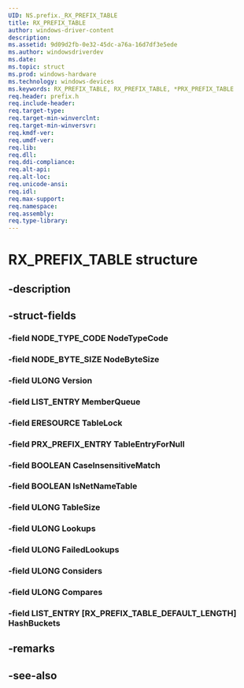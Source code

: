 ```yaml
---
UID: NS.prefix._RX_PREFIX_TABLE
title: RX_PREFIX_TABLE
author: windows-driver-content
description: 
ms.assetid: 9d09d2fb-0e32-45dc-a76a-16d7df3e5ede
ms.author: windowsdriverdev
ms.date: 
ms.topic: struct
ms.prod: windows-hardware
ms.technology: windows-devices
ms.keywords: RX_PREFIX_TABLE, RX_PREFIX_TABLE, *PRX_PREFIX_TABLE
req.header: prefix.h
req.include-header:
req.target-type:
req.target-min-winverclnt:
req.target-min-winversvr:
req.kmdf-ver:
req.umdf-ver:
req.lib:
req.dll:
req.ddi-compliance:
req.alt-api:
req.alt-loc:
req.unicode-ansi:
req.idl:
req.max-support:
req.namespace:
req.assembly:
req.type-library:
---
```


# RX_PREFIX_TABLE structure

## -description



## -struct-fields

### -field NODE_TYPE_CODE NodeTypeCode			
 	
### -field NODE_BYTE_SIZE NodeByteSize			
 	
### -field ULONG Version			
 	
### -field LIST_ENTRY MemberQueue			
 	
### -field ERESOURCE TableLock			
 	
### -field PRX_PREFIX_ENTRY TableEntryForNull			
 	
### -field BOOLEAN CaseInsensitiveMatch			
 	
### -field BOOLEAN IsNetNameTable			
 	
### -field ULONG TableSize			
 	
### -field ULONG Lookups			
 	
### -field ULONG FailedLookups			
 	
### -field ULONG Considers			
 	
### -field ULONG Compares			
 	
### -field LIST_ENTRY [RX_PREFIX_TABLE_DEFAULT_LENGTH] HashBuckets			
 	
## -remarks

## -see-also